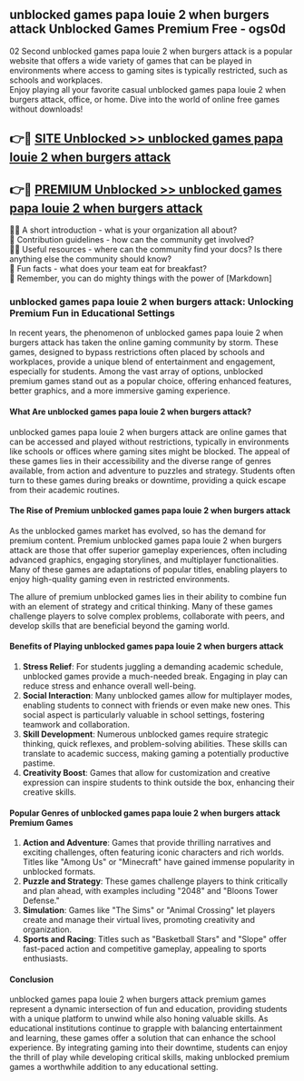 ## unblocked games papa louie 2 when burgers attack Unblocked Games Premium Free - ogs0d

02 Second unblocked games papa louie 2 when burgers attack is a popular website that offers a wide variety of games that can be played in environments where access to gaming sites is typically restricted, such as schools and workplaces.  
Enjoy playing all your favorite casual unblocked games papa louie 2 when burgers attack, office, or home. Dive into the world of online free games without downloads!

## 👉🔴 [SITE Unblocked >> unblocked games papa louie 2 when burgers attack](http://apps.freeplayer.one?title=unblocked_games_papa_louie_2_when_burgers_attack&ref=23D)

## 👉🔴 [PREMIUM Unblocked >> unblocked games papa louie 2 when burgers attack](http://apps.freeplayer.one?title=unblocked_games_papa_louie_2_when_burgers_attack&ref=23D)

🙋‍♀️ A short introduction - what is your organization all about?  
🌈 Contribution guidelines - how can the community get involved?  
👩‍💻 Useful resources - where can the community find your docs? Is there anything else the community should know?  
🍿 Fun facts - what does your team eat for breakfast?  
🧙 Remember, you can do mighty things with the power of [Markdown]

### unblocked games papa louie 2 when burgers attack: Unlocking Premium Fun in Educational Settings

In recent years, the phenomenon of unblocked games papa louie 2 when burgers attack has taken the online gaming community by storm. These games, designed to bypass restrictions often placed by schools and workplaces, provide a unique blend of entertainment and engagement, especially for students. Among the vast array of options, unblocked premium games stand out as a popular choice, offering enhanced features, better graphics, and a more immersive gaming experience.

#### What Are unblocked games papa louie 2 when burgers attack?

unblocked games papa louie 2 when burgers attack are online games that can be accessed and played without restrictions, typically in environments like schools or offices where gaming sites might be blocked. The appeal of these games lies in their accessibility and the diverse range of genres available, from action and adventure to puzzles and strategy. Students often turn to these games during breaks or downtime, providing a quick escape from their academic routines.

#### The Rise of Premium unblocked games papa louie 2 when burgers attack

As the unblocked games market has evolved, so has the demand for premium content. Premium unblocked games papa louie 2 when burgers attack are those that offer superior gameplay experiences, often including advanced graphics, engaging storylines, and multiplayer functionalities. Many of these games are adaptations of popular titles, enabling players to enjoy high-quality gaming even in restricted environments.

The allure of premium unblocked games lies in their ability to combine fun with an element of strategy and critical thinking. Many of these games challenge players to solve complex problems, collaborate with peers, and develop skills that are beneficial beyond the gaming world.

#### Benefits of Playing unblocked games papa louie 2 when burgers attack

1.  **Stress Relief**: For students juggling a demanding academic schedule, unblocked games provide a much-needed break. Engaging in play can reduce stress and enhance overall well-being.
2.  **Social Interaction**: Many unblocked games allow for multiplayer modes, enabling students to connect with friends or even make new ones. This social aspect is particularly valuable in school settings, fostering teamwork and collaboration.
3.  **Skill Development**: Numerous unblocked games require strategic thinking, quick reflexes, and problem-solving abilities. These skills can translate to academic success, making gaming a potentially productive pastime.
4.  **Creativity Boost**: Games that allow for customization and creative expression can inspire students to think outside the box, enhancing their creative skills.

#### Popular Genres of unblocked games papa louie 2 when burgers attack Premium Games

1.  **Action and Adventure**: Games that provide thrilling narratives and exciting challenges, often featuring iconic characters and rich worlds. Titles like "Among Us" or "Minecraft" have gained immense popularity in unblocked formats.
2.  **Puzzle and Strategy**: These games challenge players to think critically and plan ahead, with examples including "2048" and "Bloons Tower Defense."
3.  **Simulation**: Games like "The Sims" or "Animal Crossing" let players create and manage their virtual lives, promoting creativity and organization.
4.  **Sports and Racing**: Titles such as "Basketball Stars" and "Slope" offer fast-paced action and competitive gameplay, appealing to sports enthusiasts.

#### Conclusion

unblocked games papa louie 2 when burgers attack premium games represent a dynamic intersection of fun and education, providing students with a unique platform to unwind while also honing valuable skills. As educational institutions continue to grapple with balancing entertainment and learning, these games offer a solution that can enhance the school experience. By integrating gaming into their downtime, students can enjoy the thrill of play while developing critical skills, making unblocked premium games a worthwhile addition to any educational setting.